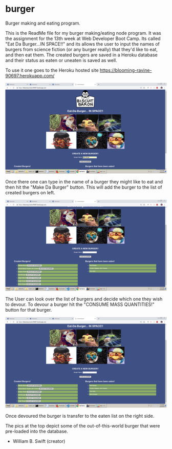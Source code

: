 # burger
Burger making and eating program.

This is the ReadMe file for my burger making/eating node program. It was the assignment for the 13th week at Web Developer Boot Camp.  Its called "Eat Da Burger...IN SPACE!!" and its allows the user to input the names of burgers from science fiction (or any burger really) that they'd like to eat, and then eat them.  The created burgers are saved in a Heroku database and their status as eaten or uneaten is saved as well. 

To use it one goes to the Heroku hosted site https://blooming-ravine-90697.herokuapp.com/

![alt text](readme_pics/Image1.jpg?raw=true "1st pic") 

Once there one can type in the name of a burger they might like to eat and then hit the "Make Da Burger" button.  This will add the burger to the list of created burgers on left.  

![alt text](readme_pics/Image3.jpg?raw=true "2nd pic") 

The User can look over the list of burgers and decide which one they wish to devour.  To devour a burger hit the "CONSUME MASS QUANTITIES!" button for that burger.       

![alt text](readme_pics/Image4.jpg?raw=true "3rd pic") 

Once devoured the burger is transfer to the eaten list on the right side.  

The pics at the top depict some of the out-of-this-world burger that were pre-loaded into the database.  

- William B. Swift (creator)

